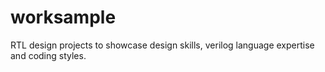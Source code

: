 # worksample
RTL design projects to showcase design skills, verilog language expertise and coding styles.
